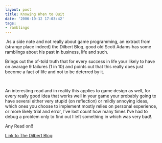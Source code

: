 ```yaml
---
layout: post
title: Knowing When to Quit
date: '2006-10-12 17:03:42'
tags:
- ramblings
---
```


&nbsp;As a side note and not really about game programming, an extract from (strange place indeed) the Dilbert Blog, good old Scott Adams has some ramblings about his past in business, life and such.

Brings out the of-told truth that for every success in life your likely to have on avarage 9 failures (1 in 10) and points out that this really does just become a fact of life and not to be deterred by it.

&nbsp;

An interesting read and in reality this applies to game design as well, for every really good idea that works well in your game your probably going to have several either very stupid (on reflection) or mildly annoying ideas, which ones you choose to implement mostly relies on personal experience, or more likely trial and error, I’ve lost count how many times I’ve had to debug a problem only to find out I left something in which was very bad!.

Any Read on!!

[Link to The Dilbert Blog](http://dilbertblog.typepad.com/the_dilbert_blog/2006/10/knowing_when_to.html "Dilbert Blog - Knowing when to quit ramblings")

